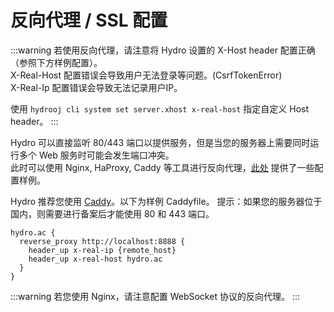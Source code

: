 # 反向代理 / SSL 配置

:::warning
若使用反向代理，请注意将 Hydro 设置的 X-Host header 配置正确（参照下方样例配置）。  
X-Real-Host 配置错误会导致用户无法登录等问题。(CsrfTokenError)  
X-Real-Ip 配置错误会导致无法记录用户IP。

使用 `hydrooj cli system set server.xhost x-real-host` 指定自定义 Host header。
:::

Hydro 可以直接监听 80/443 端口以提供服务，但是当您的服务器上需要同时运行多个 Web 服务时可能会发生端口冲突。  
此时可以使用 Nginx, HaProxy, Caddy 等工具进行反向代理，[此处](https://github.com/hydro-dev/Hydro/tree/master/examples/reverse_proxy) 提供了一些配置样例。

Hydro 推荐您使用 [Caddy](https://caddyserver.com/)。以下为样例 Caddyfile。
提示：如果您的服务器位于国内，则需要进行备案后才能使用 80 和 443 端口。

```
hydro.ac {
  reverse_proxy http://localhost:8888 {
    header_up x-real-ip {remote_host}
    header_up x-real-host hydro.ac
  }
}
```

:::warning
若您使用 Nginx，请注意配置 WebSocket 协议的反向代理。
:::
